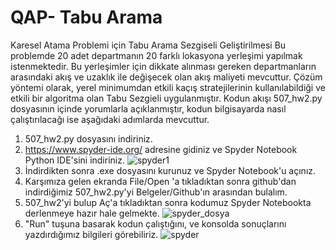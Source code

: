 # QAP- Tabu Arama
 Karesel Atama Problemi için Tabu Arama Sezgiseli Geliştirilmesi
 Bu problemde 20 adet departmanın 20 farklı lokasyona yerleşimi yapılmak istenmektedir. Bu yerleşimler için dikkate alınması gereken departmanların arasındaki akış ve uzaklık ile değişecek olan akış maliyeti mevcuttur. Çözüm yöntemi olarak, yerel minimumdan etkili kaçış stratejilerinin kullanılabildiği ve etkili bir algoritma olan Tabu Sezgieli uygulanmıştır. Kodun akışı 507_hw2.py dosyasının içinde yorumlarla açıklanmıştır, kodun bilgisayarda nasıl çalıştırılacağı ise aşağıdaki adımlarda mevcuttur. 

1. 507_hw2.py dosyasını indiriniz.
2. https://www.spyder-ide.org/ adresine gidiniz ve Spyder Notebook Python IDE'sini indiriniz. 
![spyder1](https://user-images.githubusercontent.com/60961687/123553702-88c27680-d785-11eb-87a2-17c6ae01c5ea.PNG)
3. İndirdikten sonra .exe dosyasını kurunuz ve Spyder Notebook'u açınız.
4. Karşımıza gelen ekranda File/Open 'a tıkladıktan sonra github'dan indirdiğimiz 507_hw2.py'yi Belgeler/Github'ın arasından bulalım.
5. 507_hw2'yi bulup Aç'a tıkladıktan sonra kodumuz Spyder Notebookta derlenmeye hazır hale gelmekte.
![spyder_dosya](https://user-images.githubusercontent.com/60961687/125205688-2e004300-e28c-11eb-92da-0aa0961420dc.PNG)
7. "Run" tuşuna basarak kodun çalıştığını, ve konsolda sonuçlarını yazdırdığımız bilgileri görebiliriz. 
![spyder](https://user-images.githubusercontent.com/60961687/125205635-e5e12080-e28b-11eb-902d-3618b907843e.png)



